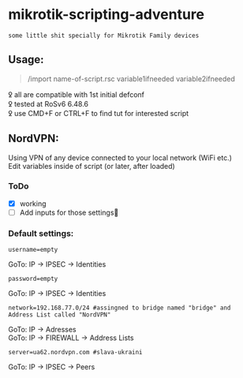 # mikrotik-scripting-adventure
    some little shit specially for Mikrotik Family devices    

## Usage:
>/import name-of-script.rsc variable1ifneeded variable2ifneeded    

ꝿ all are compatible with 1st initial defconf   
ꝿ tested at RoSv6 6.48.6    
ꝿ use CMD+F or CTRL+F to find tut for interested script
## NordVPN:  
Using VPN of any device connected to your local network (WiFi etc.)   
Edit variables inside of script (or later, after loaded)
### ToDo
- [x] working
- [ ] Add inputs for those settings:tada:

### Default settings:

    username=empty    
GoTo: IP -> IPSEC -> Identities   

    password=empty    
GoTo: IP -> IPSEC -> Identities   

    network=192.168.77.0/24 #assingned to bridge named "bridge" and Address List called "NordVPN"    
GoTo: IP -> Adresses    
GoTo: IP -> FIREWALL -> Address Lists   

    server=ua62.nordvpn.com #slava-ukraini    
GoTo: IP -> IPSEC -> Peers    

